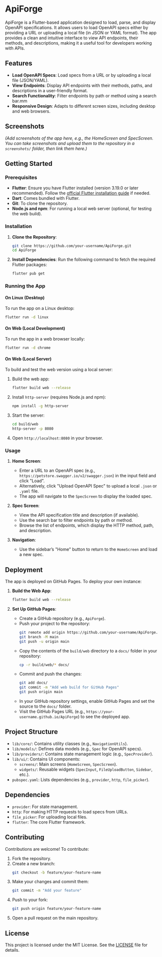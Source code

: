 # ApiForge

ApiForge is a Flutter-based application designed to load, parse, and display OpenAPI specifications. It allows users to load OpenAPI specs either by providing a URL or uploading a local file (in JSON or YAML format). The app provides a clean and intuitive interface to view API endpoints, their methods, and descriptions, making it a useful tool for developers working with APIs.

## Features

- **Load OpenAPI Specs**: Load specs from a URL or by uploading a local file (JSON/YAML).
- **View Endpoints**: Display API endpoints with their methods, paths, and descriptions in a user-friendly format.
- **Search Functionality**: Filter endpoints by path or method using a search bar.mm
- **Responsive Design**: Adapts to different screen sizes, including desktop and web browsers.

## Screenshots

*(Add screenshots of the app here, e.g., the HomeScreen and SpecScreen. You can take screenshots and upload them to the repository in a `screenshots/` folder, then link them here.)*

## Getting Started

### Prerequisites

- **Flutter**: Ensure you have Flutter installed (version 3.19.0 or later recommended). Follow the [official Flutter installation guide](https://flutter.dev/docs/get-started/install) if needed.
- **Dart**: Comes bundled with Flutter.
- **Git**: To clone the repository.
- **Node.js and npm**: For running a local web server (optional, for testing the web build).

### Installation

1. **Clone the Repository**:
   ```bash
   git clone https://github.com/your-username/ApiForge.git
   cd ApiForge
   ```

2. **Install Dependencies**:
   Run the following command to fetch the required Flutter packages:
   ```bash
   flutter pub get
   ```

### Running the App

#### On Linux (Desktop)
To run the app on a Linux desktop:
```bash
flutter run -d linux
```

#### On Web (Local Development)
To run the app in a web browser locally:
```bash
flutter run -d chrome
```

#### On Web (Local Server)
To build and test the web version using a local server:
1. Build the web app:
   ```bash
   flutter build web --release
   ```
2. Install `http-server` (requires Node.js and npm):
   ```bash
   npm install -g http-server
   ```
3. Start the server:
   ```bash
   cd build/web
   http-server -p 8080
   ```
4. Open `http://localhost:8080` in your browser.

### Usage

1. **Home Screen**:
   - Enter a URL to an OpenAPI spec (e.g., `https://petstore.swagger.io/v2/swagger.json`) in the input field and click "Load".
   - Alternatively, click "Upload OpenAPI Spec" to upload a local `.json` or `.yaml` file.
   - The app will navigate to the `SpecScreen` to display the loaded spec.

2. **Spec Screen**:
   - View the API specification title and description (if available).
   - Use the search bar to filter endpoints by path or method.
   - Browse the list of endpoints, which display the HTTP method, path, and description.

3. **Navigation**:
   - Use the sidebar’s "Home" button to return to the `HomeScreen` and load a new spec.

## Deployment

The app is deployed on GitHub Pages. To deploy your own instance:

1. **Build the Web App**:
   ```bash
   flutter build web --release
   ```

2. **Set Up GitHub Pages**:
   - Create a GitHub repository (e.g., `ApiForge`).
   - Push your project to the repository:
     ```bash
     git remote add origin https://github.com/your-username/ApiForge.git
     git branch -M main
     git push -u origin main
     ```
   - Copy the contents of the `build/web` directory to a `docs/` folder in your repository:
     ```bash
     cp -r build/web/* docs/
     ```
   - Commit and push the changes:
     ```bash
     git add docs/
     git commit -m "Add web build for GitHub Pages"
     git push origin main
     ```
   - In your GitHub repository settings, enable GitHub Pages and set the source to the `docs/` folder.
   - Visit the GitHub Pages URL (e.g., `https://your-username.github.io/ApiForge`) to see the deployed app.

## Project Structure

- `lib/core/`: Contains utility classes (e.g., `NavigationUtils`).
- `lib/models/`: Defines data models (e.g., `Spec` for OpenAPI specs).
- `lib/providers/`: Contains state management logic (e.g., `SpecProvider`).
- `lib/ui/`: Contains UI components:
  - `screens/`: Main screens (`HomeScreen`, `SpecScreen`).
  - `widgets/`: Reusable widgets (`SpecInput`, `FileUploadButton`, `Sidebar`, etc.).
- `pubspec.yaml`: Lists dependencies (e.g., `provider`, `http`, `file_picker`).

## Dependencies

- `provider`: For state management.
- `http`: For making HTTP requests to load specs from URLs.
- `file_picker`: For uploading local files.
- `flutter`: The core Flutter framework.


## Contributing

Contributions are welcome! To contribute:

1. Fork the repository.
2. Create a new branch:
   ```bash
   git checkout -b feature/your-feature-name
   ```
3. Make your changes and commit them:
   ```bash
   git commit -m "Add your feature"
   ```
4. Push to your fork:
   ```bash
   git push origin feature/your-feature-name
   ```
5. Open a pull request on the main repository.

## License

This project is licensed under the MIT License. See the [LICENSE](LICENSE) file for details.
